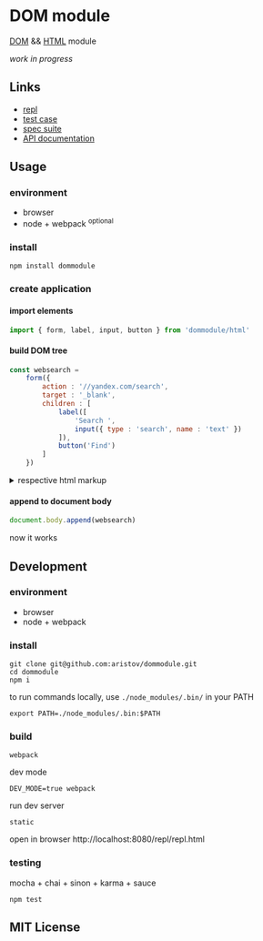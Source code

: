 # DOM module

<!--
todo links: dist, dist global, spec, repl, test, documentation
-->

[DOM](http://dom.spec.whatwg.org)
&&
[HTML](http://html.spec.whatwg.org)
module

<em>work in progress</em>

## Links

 - [repl](aristov.github.io/repl/repl.html)
 - [test case](aristov.github.io/test/test.html)
 - [spec suite](aristov.github.io/spec/spec.html)
 - [API documentation](aristov.github.io/documentation)

## Usage

### environment

 - browser
 - node + webpack <sup>optional</sup>

### install

```
npm install dommodule
```

### create application

#### import elements

```js
import { form, label, input, button } from 'dommodule/html'
```

#### build DOM tree

```js
const websearch = 
    form({
        action : '//yandex.com/search',
        target : '_blank',
        children : [
            label([
                'Search ',
                input({ type : 'search', name : 'text' })
            ]),
            button('Find')
        ]
    })
```

<details>
<summary>respective html markup</summary>
<!--now `websearch` DOM structure is respective to this markup-->
```html
<form action=//yandex.com/search target=_blank>
    <label>
        Search 
        <input type=search name=text>
    </label>
    <button>Find</button>
</form>
```
</details>

#### append to document body

```js
document.body.append(websearch)
```

now it works

## Development

### environment

 - browser
 - node + webpack

### install

```
git clone git@github.com:aristov/dommodule.git
cd dommodule
npm i
```

to run commands locally, use `./node_modules/.bin/` in your PATH

```
export PATH=./node_modules/.bin:$PATH
```

### build

```
webpack
```

dev mode

```
DEV_MODE=true webpack
```

run dev server

```
static
```

open in browser http://localhost:8080/repl/repl.html

### testing

mocha + chai + sinon + karma + sauce
```
npm test
```

## MIT License
